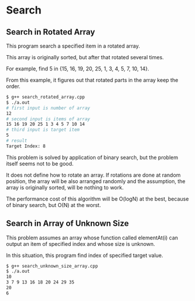 # Search

## Search in Rotated Array

This program search a specified item in a rotated array.

This array is originally sorted, but after that rotated several times.

For example, find 5 in {15, 16, 19, 20, 25, 1, 3, 4, 5, 7, 10, 14}.

From this example, it figures out that rotated parts in the array keep the order.

```bash
$ g++ search_rotated_array.cpp
$ ./a.out
# first input is number of array
12
# second input is items of array
15 16 19 20 25 1 3 4 5 7 10 14
# third input is target item
5
# result
Target Index: 8
```

This problem is solved by application of binary search, but the problem itself seems not to be good.

It does not define how to rotate an array.
If rotations are done at random position,
the array will be also arranged randomly and the assumption, the array is originally sorted, will be nothing to work.

The performance cost of this algorithm will be O(logN) at the best, because of binary search, but O(N) at the worst.

## Search in Array of Unknown Size

This problem assumes an array whose function called elementAt(i) can output an item of specified index and whose size is unknown.

In this situation, this program find index of specified target value.

```bash
$ g++ search_unknown_size_array.cpp
$ ./a.out
10
3 7 9 13 16 18 20 24 29 35
20
6
```
